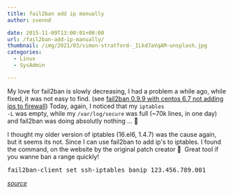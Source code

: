 ```yaml
---
title: fail2ban add ip manually
author: svennd

date: 2015-11-09T13:00:01+00:00
url: /fail2ban-add-ip-manually/
thumbnail: /img/2021/03/simon-stratford-_ILkd7aVqAM-unsplash.jpg
categories:
  - Linux
  - SysAdmin

---
```

My love for fail2ban is slowly decreasing, I had a problem a while ago, while fixed, it was not easy to find. (see [fail2ban 0.9.9 with centos 6.7 not adding ips to firewall][1]) Today, again, I noticed that my <code class="EnlighterJSRAW" data-enlighter-language="null">iptables -L</code> was empty, while my <code class="EnlighterJSRAW" data-enlighter-language="null">/var/log/secure</code> was full (~70k lines, in one day) and fail2ban was doing absolutly nothing ... 🙁

I thought my older version of iptables (16.el6, 1.4.7) was the cause again, but it seems its not. Since I can use fail2ban to add ip's to iptables. I found the command, on the website by the original patch creator 🙂  Great tool if you wanne ban a range quickly!

<pre>fail2ban-client set ssh-iptables banip 123.456.789.001</pre>

_[source][2]_

 [1]: http://www.svennd.be/fail2ban-0-9-3-centos-6-7-iptables-no-longer-adding-ips/
 [2]: http://blogs.buanzo.com.ar/2009/04/fail2ban-patch-ban-ip-address-manually.html